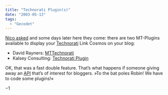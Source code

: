 ```yaml
---
title: "Technorati Plugin(s)"
date: "2003-05-13"
tags:
  - "Gecodet"
---
```


[Nico asked](http://lumma.de/mt/archives/000195.html#000195 "Noch'n Blogg") and some days later here they come: there are two MT\-Plugins available to display your [Technorati](http://www.technorati.com/) Link Cosmos on your blog:

- David Rayners: [MTTechnorati](http://www.rayners.org/archives/000236.php)
- Kalsey Consulting: [Technorati Plugin](http://kalsey.com/2003/05/technorati_plugin)

OK, that was a fast double feature. That’s what happens if someone giving away an [API](http://www.sifry.com/alerts/archives/000288.html#000288 "Technorati API") that’s of interest for bloggers. »To the bat poles Robin! We have to code some plugins!«

−1
